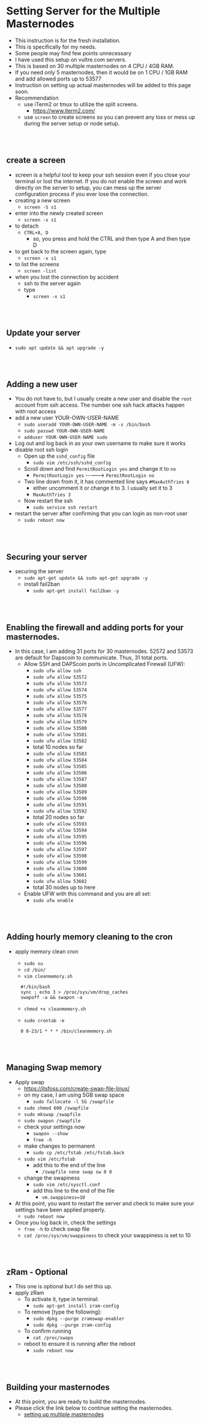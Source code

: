 # Setting Server for the Multiple Masternodes
  * This instruction is for the fresh installation.
  * This is specifically for my needs.
  * Some people may find few points unnecessary
  * I have used this setup on vultre.com servers.
  * This is based on 30 multiple masternodes on 4 CPU / 4GB RAM.
  * If you need only 5 masternodes, then it would be on 1 CPU / 1GB RAM and add allowed ports up to 53577
  * Instruction on setting up actual masternodes will be added to this page soon.
  * Recommendation
    - use iTerm2 or tmux to utilize the split screens.
      - https://www.iterm2.com/
    - use `screen` to create screens so you can prevent any loss or mess up during the server setup or node setup.

<br><br>
## create a screen
  * screen is a helpful tool to keep your ssh session even if you close your terminal or lost the internet. If you do not enable the screen and work directly on the server to setup, you can mess up the server configuration process if you ever lose the connection.
  * creating a new screen
    - `screen -S s1`
  * enter into the newly created screen
    - `screen -x s1`
  * to detach
    - `CTRL+A, D`
      - so, you press and hold the CTRL and then type A and then type D
  * to get back to the screen again, type
    - `screen -x s1`
  * to list the screens
    - `screen -list`
  * when you lost the connection by accident
    - ssh to the server again
    - type
      - `screen -x s1`

<br><br>
## Update your server
  * `sudo apt update && apt upgrade -y`

<br><br>
## Adding a new user
  * You do not have to, but I usually create a new user and disable the `root` account from ssh access.  The number one ssh hack attacks happen with root access
  * add a new user YOUR-OWN-USER-NAME
    - `sudo useradd YOUR-OWN-USER-NAME -m -s /bin/bash`
    - `sudo passwd YOUR-OWN-USER-NAME`
    - `adduser YOUR-OWN-USER-NAME sudo`
  * Log out and log back in as your own username to make sure it works
  * disable root ssh login
    - Open up the `sshd_config` file
      - `sudo vim /etc/ssh/sshd_config`
    - Scroll down and find `PermitRootLogin yes` and change it to `no`
      - `PermitRootLogin yes`  ----->  `PermitRootLogin no`
    - Two line down from it, it has commented line says `#MaxAuthTries 6`
      - either uncomment it or change it to 3.  I usually set it to 3
      - `MaxAuthTries 3`
    - Now restart the ssh
      - `sudo service ssh restart`
  * restart the server after confirming that you can login as non-root user
    - `sudo reboot now`

<br><br>
## Securing your server
  * securing the server
    - `sudo apt-get update && sudo apt-get upgrade -y`
    - install fail2ban
      - `sudo apt-get install fail2ban -y`

<br><br>
## Enabling the firewall and adding ports for your masternodes.
  * In this case, I am adding 31 ports for 30 masternodes. 52572 and 53573 are default for Dapscoin to communicate. Thus, 31 total ports.
    - Allow SSH and DAPScoin ports in Uncomplicated Firewall (UFW):
      - `sudo ufw allow ssh`
      - `sudo ufw allow 53572`
      - `sudo ufw allow 53573`
      - `sudo ufw allow 53574`
      - `sudo ufw allow 53575`
      - `sudo ufw allow 53576`
      - `sudo ufw allow 53577`
      - `sudo ufw allow 53578`
      - `sudo ufw allow 53579`
      - `sudo ufw allow 53580`
      - `sudo ufw allow 53581`
      - `sudo ufw allow 53582`
      - total 10 nodes so far
      - `sudo ufw allow 53583`
      - `sudo ufw allow 53584`
      - `sudo ufw allow 53585`
      - `sudo ufw allow 53586`
      - `sudo ufw allow 53587`
      - `sudo ufw allow 53588`
      - `sudo ufw allow 53589`
      - `sudo ufw allow 53590`
      - `sudo ufw allow 53591`
      - `sudo ufw allow 53592`
      - total 20 nodes so far
      - `sudo ufw allow 53593`
      - `sudo ufw allow 53594`
      - `sudo ufw allow 53595`
      - `sudo ufw allow 53596`
      - `sudo ufw allow 53597`
      - `sudo ufw allow 53598`
      - `sudo ufw allow 53599`
      - `sudo ufw allow 53600`
      - `sudo ufw allow 53601`
      - `sudo ufw allow 53602`
      - total 30 nodes up to here
    - Enable UFW with this command and you are all set:
      - `sudo ufw enable`

<br><br>
## Adding hourly memory cleaning to the cron
  * apply memory clean cron
    - `sudo su`
    - `cd /bin/`
    - `vim cleanmemory.sh`

    ```
      #!/bin/bash
      sync ; echo 3 > /proc/sys/vm/drop_caches
      swapoff -a && swapon -a
    ```

    - `chmod +x cleanmemory.sh`


    - `sudo crontab -e`
    ```
      0 0-23/1 * * * /bin/cleanmemory.sh
    ```

<br><br>
## Managing Swap memory
  * Apply swap
    - https://itsfoss.com/create-swap-file-linux/
    - on my case, I am using 5GB swap space
      - `sudo fallocate -l 5G /swapfile`
    - `sudo chmod 600 /swapfile`
    - `sudo mkswap /swapfile`
    - `sudo swapon /swapfile`
    - check your settings now
      - `swapon --show`
      - `free -h`
    - make changes to permanent
      - `sudo cp /etc/fstab /etc/fstab.back`
    - `sudo vim /etc/fstab`
      - add this to the end of the line
        - `/swapfile none swap sw 0 0`
    - change the swapiness
      - `sudo vim /etc/sysctl.conf`
      - add this line to the end of the file
        - `vm.swappiness=10`
  * At this point, you want to restart the server and check to make sure your settings have been applied properly.
    - `sudo reboot now`
  * Once you log back in, check the settings
    - `free -h` to check swap file
    - `cat /proc/sys/vm/swappiness` to check your swappiness is set to 10

<br><br>
## zRam - Optional
  * This one is optional but I do set this up.
  * apply zRam
    - To activate it, type in terminal:
      - `sudo apt-get install zram-config`
    - To remove [type the following]:
      - `sudo dpkg --purge zramswap-enabler`
      - `sudo dpkg --purge zram-config`
    - To confirm running
      - `cat /proc/swaps`
    - reboot to ensure it is running after the reboot
      - `sudo reboot now`

<br><br>
## Building your masternodes
  * At this point, you are ready to build the masternodes.
  * Please click the link below to continue setting the masternodes.
    - [setting up multiple masternodes](masternodes-nodes-setup.md)





